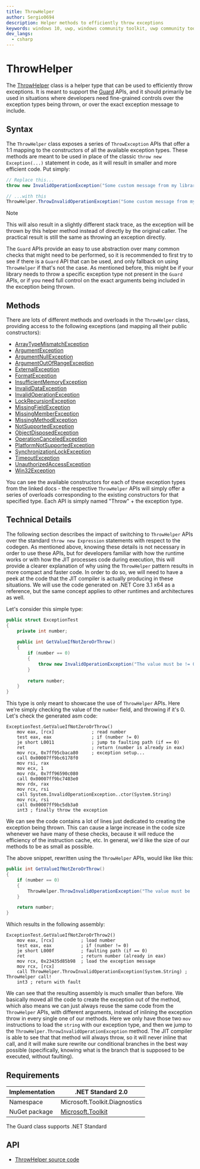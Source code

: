 ```yaml
---
title: ThrowHelper
author: Sergio0694
description: Helper methods to efficiently throw exceptions
keywords: windows 10, uwp, windows community toolkit, uwp community toolkit, uwp toolkit, debug, net core, net standard
dev_langs:
  - csharp
---
```


# ThrowHelper

The [ThrowHelper](https://docs.microsoft.com/dotnet/api/microsoft.toolkit.diagnostics.ThrowHelper) class is a helper type that can be used to efficiently throw exceptions. It is meant to support the [Guard](https://docs.microsoft.com/dotnet/api/microsoft.toolkit.diagnostics.guard) APIs, and it should primarily be used in situations where developers need fine-grained controls over the exception types being thrown, or over the exact exception message to include.

## Syntax

The `ThrowHelper` class exposes a series of `ThrowException` APIs that offer a 1:1 mapping to the constructors of all the available exception types. These methods are meant to be used in place of the classic `throw new Exception(...)` statement in code, as it will result in smaller and more efficient code. Put simply:

```csharp
// Replace this...
throw new InvalidOperationException("Some custom message from my library");

// ...with this
ThrowHelper.ThrowInvalidOperationException("Some custom message from my library");
```

> [!NOTE]
> This will also result in a slightly different stack trace, as the exception will be thrown by this helper method instead of directly by the original caller. The practical result is still the same as throwing an exception directly.

The `Guard` APIs provide an easy to use abstraction over many common checks that might need to be performed, so it is recommended to first try to see if there is a `Guard` API that can be used, and only fallback on using `ThrowHelper` if that's not the case. As mentioned before, this might be if your library needs to throw a specific exception type not present in the `Guard` APIs, or if you need full control on the exact arguments being included in the exception being thrown.

## Methods

There are lots of different methods and overloads in the `ThrowHelper` class, providing access to the following exceptions (and mapping all their public constructors):

- [ArrayTypeMismatchException](https://docs.microsoft.com/dotnet/api/system.ArrayTypeMismatchException)
- [ArgumentException](https://docs.microsoft.com/dotnet/api/system.ArgumentException)
- [ArgumentNullException](https://docs.microsoft.com/dotnet/api/system.ArgumentNullException)
- [ArgumentOutOfRangeException](https://docs.microsoft.com/dotnet/api/system.ArgumentOutOfRangeException)
- [ExternalException](https://docs.microsoft.com/dotnet/api/system.runtime.interopservices.ExternalException)
- [FormatException](https://docs.microsoft.com/dotnet/api/system.FormatException)
- [InsufficientMemoryException](https://docs.microsoft.com/dotnet/api/system.InsufficientMemoryException)
- [InvalidDataException](https://docs.microsoft.com/dotnet/api/system.io.InvalidDataException)
- [InvalidOperationException](https://docs.microsoft.com/dotnet/api/system.InvalidOperationException)
- [LockRecursionException](https://docs.microsoft.com/dotnet/api/system.threading.LockRecursionException)
- [MissingFieldException](https://docs.microsoft.com/dotnet/api/system.MissingFieldException)
- [MissingMemberException](https://docs.microsoft.com/dotnet/api/system.MissingMemberException)
- [MissingMethodException](https://docs.microsoft.com/dotnet/api/system.MissingMethodException)
- [NotSupportedException](https://docs.microsoft.com/dotnet/api/system.NotSupportedException)
- [ObjectDisposedException](https://docs.microsoft.com/dotnet/api/system.ObjectDisposedException)
- [OperationCanceledException](https://docs.microsoft.com/dotnet/api/system.OperationCanceledException)
- [PlatformNotSupportedException](https://docs.microsoft.com/dotnet/api/system.PlatformNotSupportedException)
- [SynchronizationLockException](https://docs.microsoft.com/dotnet/api/system.threading.SynchronizationLockException)
- [TimeoutException](https://docs.microsoft.com/dotnet/api/system.TimeoutException)
- [UnauthorizedAccessException](https://docs.microsoft.com/dotnet/api/system.UnauthorizedAccessException)
- [Win32Exception](https://docs.microsoft.com/dotnet/api/system.componentmodel.Win32Exception)

You can see the available constructors for each of these exception types from the linked docs - the respective `ThrowHelper` APIs will simply offer a series of overloads corresponding to the existing constructors for that specified type. Each API is simply named "Throw" + the exception type.

## Technical Details

The following section describes the impact of switching to `ThrowHelper` APIs over the standard `throw new Expression` statements with respect to the codegen. As mentioned above, knowing these details is not necessary in order to use these APIs, but for developers familiar with how the runtime works or with how the JIT processes code during execution, this will provide a clearer explanation of why using the `ThrowHelper` pattern results in more compact and faster code. In order to do so, we will need to have a peek at the code that the JIT compiler is actually producing in these situations. We will use the code generated on .NET Core 3.1 x64 as a reference, but the same concept applies to other runtimes and architectures as well.

Let's consider this simple type:

```csharp
public struct ExceptionTest
{
    private int number;
    
    public int GetValueIfNotZeroOrThrow()
    {
        if (number == 0)
        {
            throw new InvalidOperationException("The value must be != 0");
        }
        
        return number;
    }
}
```

This type is only meant to showcase the use of `ThrowHelper` APIs. Here we're simply checking the value of the `number` field, and throwing if it's 0. Let's check the generated asm code:

```x86asm
ExceptionTest.GetValueIfNotZeroOrThrow()
    mov eax, [rcx]              ; read number
    test eax, eax               ; if (number != 0)
    je short L0011              ; jump to faulting path (if == 0)
    ret                         ; return (number is already in eax)
    mov rcx, 0x7ff95cbaca80     ; exception setup...
    call 0x00007ff9bc6178f0
    mov rsi, rax
    mov ecx, 1
    mov rdx, 0x7ff96590c080
    call 0x00007ff9bc7403e0
    mov rdx, rax
    mov rcx, rsi
    call System.InvalidOperationException..ctor(System.String)
    mov rcx, rsi
    call 0x00007ff9bc5db3a0
    int3 ; finally throw the exception
```

We can see the code contains a lot of lines just dedicated to creating the exception being thrown. This can cause a large increase in the code size whenever we have many of these checks, because it will reduce the efficiency of the instruction cache, etc. In general, we'd like the size of our methods to be as small as possible.

The above snippet, rewritten using the `ThrowHelper` APIs, would like like this:

```csharp
public int GetValueIfNotZeroOrThrow()
{
    if (number == 0)
    {
        ThrowHelper.ThrowInvalidOperationException("The value must be != 0");
    }

    return number;
}
```

Which results in the following assembly:

```x86asm
ExceptionTest.GetValueIfNotZeroOrThrow2()
    mov eax, [rcx]          ; load number
    test eax, eax           ; if (number != 0)
    je short L000f          ; faulting path (if == 0)
    ret                     ; return number (already in eax)
    mov rcx, 0x23435d85b98  ; load the exception message
    mov rcx, [rcx]
    call ThrowHelper.ThrowInvalidOperationException(System.String) ; ThrowHelper call!
    int3 ; return with fault
```

We can see that the resulting assembly is much smaller than before. We basically moved all the code to create the exception out of the method, which also means we can just always reuse the same code from the `ThrowHelper` APIs, with different arguments, instead of inlining the exception throw in every single one of our methods. Here we only have those two `mov` instructions to load the `string` with our exception type, and then we jump to the `ThrowHelper.ThrowInvalidOperationException` method. The JIT compiler is able to see that that method will always throw, so it will never inline that call, and it will make sure rewrite our conditional branches in the best way possible (specifically, knowing what is the branch that is supposed to be executed, without faulting).

## Requirements

| Implementation | .NET Standard 2.0 |
| --- | --- |
| Namespace | Microsoft.Toolkit.Diagnostics |
| NuGet package | [Microsoft.Toolkit](https://www.nuget.org/packages/Microsoft.Toolkit/) |

The Guard class supports .NET Standard

## API

* [ThrowHelper source code](https://github.com/Microsoft/WindowsCommunityToolkit/blob/master/Microsoft.Toolkit/Diagnostics/ThrowHelper.ThrowExceptions.cs)
